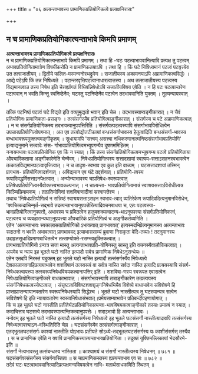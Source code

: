 +++
title = "०६ अत्यन्ताभावस्य प्रामाणिकप्रतियोगिकत्वे प्रत्यक्षनिरासः"

+++


## न च प्रामाणिकप्रतियोगिकात्यन्ताभावे किमपि प्रमाणम्

**अत्यन्ताभावस्य प्रामाणिकप्रतियोगिकत्वे प्रत्यक्षनिरासः**  
न च प्रामाणिकप्रतियोगिकात्यन्ताभावे किमपि प्रमाणम् । तथा हि -घटः पटत्वाभाववानित्यादि प्रत्यक्ष तु पटत्वम् अभावप्रतियोगितामात्रेण विषयीकरोति न प्रामाणिकतयाऽपि । तथा हि । किं घटे निषिध्यमानं पटत्वं पटवृत्त्येव उत तत्सजातीयम् । द्वितीये फलित-मस्मन्मनोरथद्रुमेण । सजातीयस्य अकामनयाऽपि अप्रामाणिकत्वसिद्धेः । आद्ये पटेऽपि किं तन्न निषिध्यते । पटान्तरवृत्तिपटत्वानाधारत्वात्तस्य । अथ तत्सजातीयस्य पटत्वस्य विद्यमानत्वान्न तस्य निषेध इति चेत्तर्ह्यागतं विधिवन्निषेधोऽपि सजातीयविषय एवेति । न हि पटः पटत्वान्तरेण पटत्ववान् न भवति किन्तु स्वनिष्ठेनैव; घटस्तु पटनिष्ठेनैव पटत्वेन तदभाववानिति युक्तम् । तुल्यन्यायस्वात् ।

तत्कि पटनिष्ठं पटत्वं घटे विद्यते इति वक्तुमुद्यतो भवान् इति चेन्न । तदभावस्याप्यङ्गीकारात् । न चैवं प्रतियोगिनः प्रामाणिकता-प्रसङ्गः । तत्संसर्गस्यैव प्रतियोगित्वाङ्गीकारात् । संसर्गस्य च पटे अप्रामाणिकत्वात् । न च संसर्गप्रतियोगिकस्य तदभावत्वानुपपत्तिरिति । संसर्गवत्पटत्वस्यापि संसर्गाभावविरोधित्वेन उपचारप्रतियोगित्वोपगमात् । अत एव तत्त्वोद्योतटीकायां बन्धसंसर्गाभावस्य हेतुत्वादिति बन्धसंसर्गा-भावस्य बन्धाभावरूपमुक्तत्वमङ्गीकृतम् । सुधायामपि 'सत्त्वम् असत्त्वा नधिकरणानात्मनिष्ठसंसर्गाभावप्रतियोगि' इत्याद्यनुमाने सत्त्वादेः संस- र्गाभावप्रतियोगित्वमभ्युपगम्यैव दूषणममिहितम् ।  
नन्वयमभावः पटत्वप्रतियोगिक एव किं न स्यात् । किं तस्य संसर्गप्रतियोगिकत्वमभ्युपगम्य पटत्वे प्रतियोगिताया औपचारिकताया अङ्गीकारेणेति चेन्मैवम् । निषेधप्रतियोगित्वस्य सत्तादशायां स्वाश्रय-सत्ताऽसहनस्वभावत्वेन तत्कालविद्यमानपटत्वावृत्तित्वात् । न च तादृश-स्वभाव एव कुत इति वाच्यम् । घटसत्तादशायां तस्मिन् प्रागभाव- प्रतियोगित्वादर्शनात् । अविद्यमान एव घंटे तद्दर्शनात् । प्रतियोगि-त्वस्य रूपादिवद्धर्मिसत्ताऽनपेक्षत्वात् । अन्योन्याभावस्य चाप्रतिषेध-स्वरूपत्वात् प्रतिषेधप्रतियोगित्वस्यैवोक्तस्वभावकल्पनात् । न चात्यन्ता- भावप्रतियोगित्वमात्रं स्वाश्रयसत्ताऽविरोधीत्यत्र किञ्चिन्नियामकम् । तत्प्रतियोगिनां शशविषाणादीनां सत्त्वापत्तेश्च ।  
तथाच 'निषेधप्रतियोगित्वं न सन्निष्ठं स्वाश्रयसत्ताऽसहन स्वभाव-त्वाद् व्यतिरेकेण रूपादिवदित्यनुमानविरोधेन, 'क्वचित्कदाचिन्मृर्त-सद्भावे तदत्यन्ताभावानुपपत्तेरित्यादिवचनबाधया च, एतः पटत्वस्या- भावप्रतियोगित्वानुपपत्तौ, अभावस्य च प्रमितत्वेन हातुमशक्यत्वादन्य-थाऽनुपपत्त्या संसर्गप्रतियोगिकत्वं, पटत्वस्य च व्यवहारान्यथाऽनुपपत्त्या औपचारिकं प्रतियोगित्वं च अङ्गीकर्तव्यमिति ।  
एतेन 'अत्यन्ताभावः स्वकालासत्प्रतियोगिको ऽभावत्वात् प्रागभाववत्' इत्यस्मदभिप्रेत्यनुमानस्य अत्यन्ताभावः सदातनो न भवति अभावत्वात् प्रागभाववद् इत्याभाससाम्यं ब्रुवाणा निराकृता वेदि-तव्याः ! तदनुमानस्य उदाहृतसुधादिप्रमाणबाधितत्वेन तत्साम्योक्ते-रसम्भवदुक्तिकत्वात् ।  
प्रागभावप्रतियोगिनो ऽन्यत्र सत्ता मास्तु अत्यन्ताभावप्रति-योगिनस्तु सास्तु इति वचनस्यैवालौकिकत्वात् ।  
अयमेव च न्याय इह भूतले घटो नास्ति इत्यादौ सर्वत्र प्रामाणिक निषेधेऽनुसन्धेयः ॥  
एतेन एतदपि निरस्तं यदुक्तम् इह भूतले घटो नास्ति इत्यादौ तत्संसर्गस्यैव निषेध्यत्वे देशकालानवगाहिप्रत्ययाभावेन शशविषाणं तत्स्वरूपं वा सर्वत्र नास्ति सर्वदा नास्ति इत्यादि प्रत्ययस्यापि संसर्ग-निषेधकत्वापत्त्या तत्स्वरूपनिषेधविषयकत्वानापत्तिर् इति । शशविषा-णस्य स्वरूपत एवासत्वेन निषेधप्रतियोगित्वाङ्गीकारे बाधकाभावात् । संसर्गाभावस्यापि तत्राङ्गीकारेण तत्प्रत्ययस्य संसर्गनिषेधकत्वस्येष्टत्वात् । संसृष्टत्वविशिष्टशशशृङ्गनिषेधभियैव विशेष्ये बाधाभावेन सविशेषणे हि प्राप्ताप्राप्तन्यायानवतारेण स्वरूपनिषेधस्यापि सिद्धेश्च । भूतले घटो नास्तीत्यत्र तु घटस्यान्यत्र सत्वेन सविशेषणे हि इति न्यायावतारेण स्वरूपनिषेधासंभवात्।प्रमेयसाम्याभावेन प्रतिबन्दीग्रहणायोगात् ।  
किं च इह भूतले घटो नास्तीति प्रतीतेर्घटप्रतियोगिकात्यन्ता-भावविषयकत्वाङ्गीकारे तस्याः प्रमात्वं न स्यात् । कदाचित्तत्र घटसत्वे तदभावस्यात्यन्तिकत्वानुपपत्तेः । सदाऽभावो हि अत्यन्ताभावः ।  
नन्वेवम् इह भूतले घटो नास्ति इत्यादौ तत्संसर्गस्य निषेध्यत्वे इह भूतले घटसंसर्गो नास्तीत्यादावपि तत्संसर्गस्य निषेध्यत्वापत्त्याऽन-वस्थितिरिति चेन्न । घटसंसर्गस्यैव तत्संसर्गत्वाङ्गीकारात् ।  
एतद्भूतलघटसंसर्गः काश्यां नास्तीति योऽभावः प्रतीयते सोऽध्ये-तद्भूतलघटसंसर्गस्य यः काशीसंसर्गस् तस्यैव । स च प्रामाणिक एवेति न क्वापि प्रामाणिकस्यात्यन्ताभावप्रतियोगिता । तदुक्तं युक्तिमल्लिकायां भेदसौरभे-इति ॥  
संसर्गो नेत्यभावस्तु तत्संबन्धस्य नास्तिता ॥ काश्यामयं च संसर्गो नास्तीत्यस्य निषेधनम् ॥ ७८१ ॥ घटसंसर्गवत्संसर्गस्य संसर्गनास्तिता ॥ स चाप्रमाणिकस्तस्य ह्यत्यन्ताभाव एव सः ॥ ७८२ ॥  
तदेवं घटः पटत्वाभाववानित्यादिप्रत्यक्षमन्यविषयत्वेन नाभि- मतार्थसाधकमिति स्थितम् ॥

